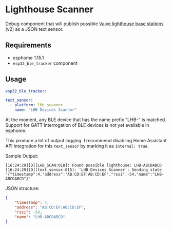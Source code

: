 # Lighthouse Scanner

Debug component that will publish possible [Valve lighthouse base stations](https://www.valvesoftware.com/en/index/base-stations) (v2) as a JSON text sensor.

## Requirements

* esphome 1.15.1
* `esp32_ble_tracker` component

## Usage

```yaml
esp32_ble_tracker:

text_sensor:
  - platform: lhb_scanner
    name: "LHB Devices Scanner"

```

At the moment, any BLE device that has the name prefix "LHB-" is matched. Support for GATT interrogation of BLE devices is not yet available in esphome.

This produce a lot of output logging. I recommend disabling Home Assistant API integration for this `text_sensor` by marking it as `internal: true`.

Sample Output:

```
[16:24:29][D][LHB_SCAN:018]: Found possible lighthouse: LHB-ABCDABCD
[16:24:29][D][text_sensor:015]: 'LHB Devices Scanner': Sending state '{"timestamp":4,"address":"AB:CD:EF:AB:CD:EF","rssi":-54,"name":"LHB-ABCDABCD"}'
```

JSON structure:

```json
{
    "timestamp": 4,
    "address": "AB:CD:EF:AB:CD:EF",
    "rssi": -54,
    "name": "LHB-ABCDABCD"
}
```
